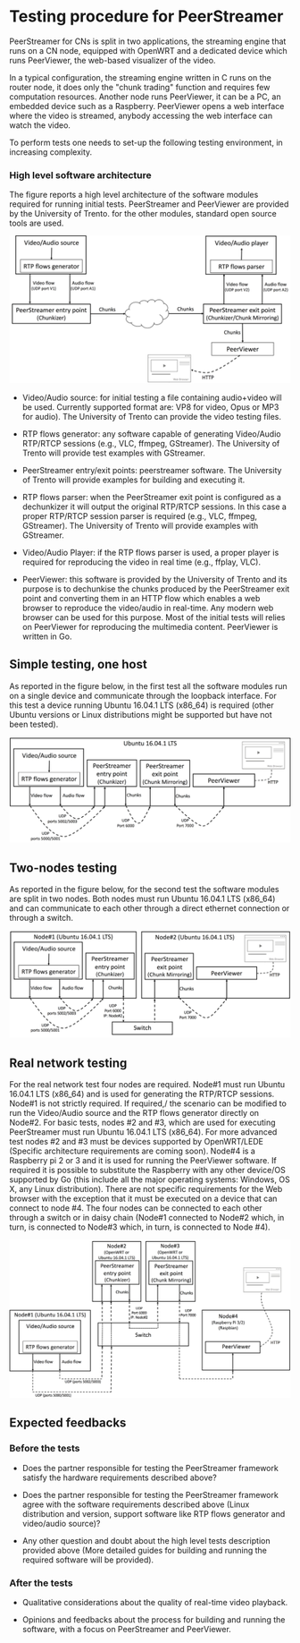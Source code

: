 # Testing procedure for PeerStreamer

PeerStreamer for CNs is split in two applications, the streaming
engine that runs on a CN node, equipped with OpenWRT and a dedicated
device which runs PeerViewer, the web-based visualizer of the video.

In a typical configuration, the streaming engine written in C runs on
the router node, it does only the "chunk trading" function and requires
few computation resources. Another node runs PeerViewer, it can be a
PC, an embedded device such as a Raspberry. PeerViewer opens a web
interface where the video is streamed, anybody accessing the web interface
can watch the video.

To perform tests one needs to set-up the following testing environment,
in increasing complexity.

### High level software architecture

The figure reports a high level architecture of the software modules required
for running initial tests. PeerStreamer and PeerViewer are provided by the
University of Trento.
for the other modules, standard open source tools are used.

![alt text](figures/high_level_architecture_v3.png "PeerStreamer software architecture")

* Video/Audio source: for initial testing a file containing audio+video will be
  used. Currently supported format are: VP8 for video, Opus or MP3 for audio).
The University of Trento can provide the video testing files.

* RTP flows generator: any software capable of generating Video/Audio RTP/RTCP
  sessions (e.g., VLC, ffmpeg, GStreamer). The University of Trento will provide test examples with
GStreamer.

* PeerStreamer entry/exit points: peerstreamer software. The University of
  Trento will provide examples for building and executing it.

* RTP flows parser: when the PeerStreamer exit point is configured as a
  dechunkizer it will output the original RTP/RTCP sessions. In this case a
proper RTP/RTCP session parser is required (e.g., VLC, ffmpeg, GStreamer). The
University of Trento
will provide examples with GStreamer.

* Video/Audio Player: if the RTP flows parser is used, a proper player is
  required for reproducing the video in real time (e.g., ffplay, VLC).

* PeerViewer: this software is provided by the University of Trento and its purpose is to
  dechunkise
the chunks produced by the PeerStreamer exit point and converting them in an
HTTP flow which enables a web browser to reproduce the video/audio in real-time.
Any modern web browser can be used for this purpose. Most of the initial tests
will relies on PeerViewer for reproducing the multimedia content.
PeerViewer is written in Go.

## Simple testing, one host

As reported in the figure below, in the first test all the software modules run
on a single device and communicate through the loopback interface. For this test
a device running Ubuntu 16.04.1 LTS (x86_64) is required (other Ubuntu versions
or Linux distributions might be supported but have not been tested).

![alt text](figures/single_host_test.png "Single host testing")

## Two-nodes testing

As reported in the figure below, for the second test the software modules are
split in two nodes. Both nodes must run Ubuntu 16.04.1 LTS (x86_64) and can
communicate to each other through a direct ethernet connection or through a
switch.

![alt text](figures/two_nodes_test.png "Two nodes testing")

## Real network testing

For the real network test four nodes are required. Node#1 must run Ubuntu
16.04.1 LTS (x86_64) and is used for generating the RTP/RTCP sessions. Node#1 is
not strictly required. If required,/ the scenario can be modified to run the
Video/Audio source and the RTP flows generator directly on Node#2. For basic
tests, nodes #2 and #3, which are used for executing PeerStreamer must run Ubuntu
16.04.1 LTS (x86_64). For more advanced test nodes #2 and #3 must be devices
supported by OpenWRT/LEDE (Specific architecture requirements are coming soon).
Node#4 is a Raspberry pi 2 or 3 and it is used for running the PeerViewer
software. If required it is possible to substitute the Raspberry with any other
device/OS supported by Go (this include all the major operating systems:
Windows, OS X, any Linux distribution). There are not specific requirements for
the Web browser with the exception that it must be executed on a device that can
connect to node #4. The four nodes can be connected to each other through a
switch or in daisy chain (Node#1 connected to Node#2 which, in turn, is connected
to Node#3 which, in turn, is connected to Node #4).

![alt text](figures/real_net_test.png "Real network testing")

## Expected feedbacks

### Before the tests

* Does the partner responsible for testing the PeerStreamer framework satisfy
  the hardware requirements described above?

* Does the partner responsible for testing the PeerStreamer framework agree with
  the software requirements described above (Linux distribution and version,
support software like RTP flows generator and video/audio source)?

* Any other question and doubt about the high level tests description provided
  above (More detailed guides for building and running the required software will
be provided).

### After the tests

* Qualitative considerations about the quality of real-time video playback.

* Opinions and feedbacks about the process for building and running the
  software, with a focus on PeerStreamer and PeerViewer.

